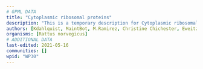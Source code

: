 ```yaml
---
# GPML DATA
title: "Cytoplasmic ribosomal proteins"
description: "This is a temporary description for Cytoplasmic ribosomal proteins"
authors: [Kdahlquist, MaintBot, M.Ramirez, Christine Chichester, Eweitz]
organisms: [Rattus norvegicus]
# ADDITIONAL DATA
last-edited: 2021-05-16
communities: []
wpid: "WP30"
---
```

